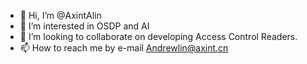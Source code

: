- 👋 Hi, I’m @AxintAlin
- 👀 I’m interested in OSDP and AI
- 💞️ I’m looking to collaborate on developing Access Control Readers.
- 📫 How to reach me by e-mail Andrewlin@axint.cn


<!---
AxintAlin/AxintAlin is a ✨ special ✨ repository because its `README.md` (this file) appears on your GitHub profile.
You can click the Preview link to take a look at your changes.
--->
